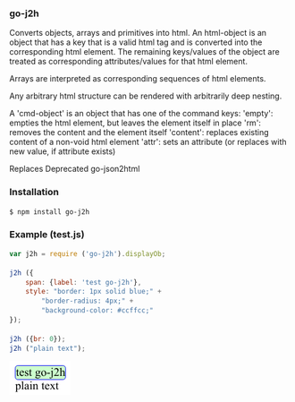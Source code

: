  
### go-j2h 

Converts objects, arrays and primitives into html. An html-object is 
an object that has a key that is a valid html tag and is converted into 
the corresponding html element. The remaining keys/values of the object 
are treated as corresponding attributes/values for that html element. 

Arrays are interpreted as corresponding sequences of html elements. 

Any arbitrary html structure can be rendered with arbitrarily deep nesting. 

A 'cmd-object' is an object that has one of the command keys: 
    'empty': empties the html element, but leaves the element itself in place
    'rm': removes the content and the element itself
    'content': replaces existing content of a non-void html element 
    'attr': sets an attribute (or replaces with new value, if attribute exists)

Replaces Deprecated go-json2html

### Installation
```shell
$ npm install go-j2h
```

### Example (test.js)

```js
var j2h = require ('go-j2h').displayOb;

j2h ({
    span: {label: 'test go-j2h'}, 
    style: "border: 1px solid blue;" +
        "border-radius: 4px;" +
        "background-color: #ccffcc;"
});

j2h ({br: 0});
j2h ("plain text");
```
![rendered](https://raw.githubusercontent.com/tgregoneil/go-j2h/master/testGoJ2H.png)



